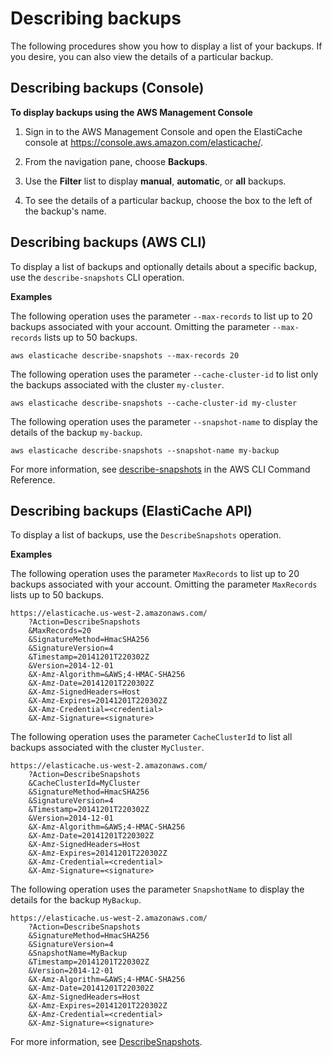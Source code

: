 # Describing backups<a name="backups-describing"></a>

The following procedures show you how to display a list of your backups\. If you desire, you can also view the details of a particular backup\.

## Describing backups \(Console\)<a name="backups-describing-CON"></a>

**To display backups using the AWS Management Console**

1. Sign in to the AWS Management Console and open the ElastiCache console at [ https://console\.aws\.amazon\.com/elasticache/](https://console.aws.amazon.com/elasticache/)\.

1. From the navigation pane, choose **Backups**\.

1. Use the **Filter** list to display **manual**, **automatic**, or **all** backups\.

1. To see the details of a particular backup, choose the box to the left of the backup's name\.

## Describing backups \(AWS CLI\)<a name="backups-describing-CLI"></a>

To display a list of backups and optionally details about a specific backup, use the `describe-snapshots` CLI operation\. 

**Examples**

The following operation uses the parameter `--max-records` to list up to 20 backups associated with your account\. Omitting the parameter `--max-records` lists up to 50 backups\.

```
aws elasticache describe-snapshots --max-records 20
```

The following operation uses the parameter `--cache-cluster-id` to list only the backups associated with the cluster `my-cluster`\.

```
aws elasticache describe-snapshots --cache-cluster-id my-cluster
```

The following operation uses the parameter `--snapshot-name` to display the details of the backup `my-backup`\.

```
aws elasticache describe-snapshots --snapshot-name my-backup
```

For more information, see [describe\-snapshots](https://docs.aws.amazon.com/cli/latest/reference/elasticache/describe-snapshots.html) in the AWS CLI Command Reference\.

## Describing backups \(ElastiCache API\)<a name="backups-describing-API"></a>

To display a list of backups, use the `DescribeSnapshots` operation\.

**Examples**

The following operation uses the parameter `MaxRecords` to list up to 20 backups associated with your account\. Omitting the parameter `MaxRecords` lists up to 50 backups\.

```
https://elasticache.us-west-2.amazonaws.com/
    ?Action=DescribeSnapshots
    &MaxRecords=20
    &SignatureMethod=HmacSHA256
    &SignatureVersion=4
    &Timestamp=20141201T220302Z
    &Version=2014-12-01
    &X-Amz-Algorithm=&AWS;4-HMAC-SHA256
    &X-Amz-Date=20141201T220302Z
    &X-Amz-SignedHeaders=Host
    &X-Amz-Expires=20141201T220302Z
    &X-Amz-Credential=<credential>
    &X-Amz-Signature=<signature>
```

The following operation uses the parameter `CacheClusterId` to list all backups associated with the cluster `MyCluster`\.

```
https://elasticache.us-west-2.amazonaws.com/
    ?Action=DescribeSnapshots
    &CacheClusterId=MyCluster
    &SignatureMethod=HmacSHA256
    &SignatureVersion=4
    &Timestamp=20141201T220302Z
    &Version=2014-12-01
    &X-Amz-Algorithm=&AWS;4-HMAC-SHA256
    &X-Amz-Date=20141201T220302Z
    &X-Amz-SignedHeaders=Host
    &X-Amz-Expires=20141201T220302Z
    &X-Amz-Credential=<credential>
    &X-Amz-Signature=<signature>
```

The following operation uses the parameter `SnapshotName` to display the details for the backup `MyBackup`\.

```
https://elasticache.us-west-2.amazonaws.com/
    ?Action=DescribeSnapshots
    &SignatureMethod=HmacSHA256
    &SignatureVersion=4
    &SnapshotName=MyBackup
    &Timestamp=20141201T220302Z
    &Version=2014-12-01
    &X-Amz-Algorithm=&AWS;4-HMAC-SHA256
    &X-Amz-Date=20141201T220302Z
    &X-Amz-SignedHeaders=Host
    &X-Amz-Expires=20141201T220302Z
    &X-Amz-Credential=<credential>
    &X-Amz-Signature=<signature>
```

For more information, see [DescribeSnapshots](https://docs.aws.amazon.com/AmazonElastiCache/latest/APIReference/API_DescribeSnapshots.html)\.